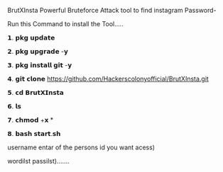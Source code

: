 BrutXInsta Powerful Bruteforce Attack tool to find instagram Password-

Run this Command to install the Tool.....
 
𝟭. 𝗽𝗸𝗴 𝘂𝗽𝗱𝗮𝘁𝗲 

𝟮. 𝗽𝗸𝗴 𝘂𝗽𝗴𝗿𝗮𝗱𝗲 -𝘆 

𝟯. 𝗽𝗸𝗴 𝗶𝗻𝘀𝘁𝗮𝗹𝗹 𝗴𝗶𝘁 -𝘆 

𝟰. 𝗴𝗶𝘁 𝗰𝗹𝗼𝗻𝗲 https://github.com/Hackerscolonyofficial/BrutXInsta.git

𝟱. 𝗰𝗱 𝗕𝗿𝘂𝘁𝗫𝗜𝗻𝘀𝘁𝗮

𝟲. 𝗹𝘀

𝟳. 𝗰𝗵𝗺𝗼𝗱 +𝘅 *

𝟴. 𝗯𝗮𝘀𝗵 𝘀𝘁𝗮𝗿𝘁.𝘀𝗵

username entar of the persons id you want acess)

wordilst passilst).......

